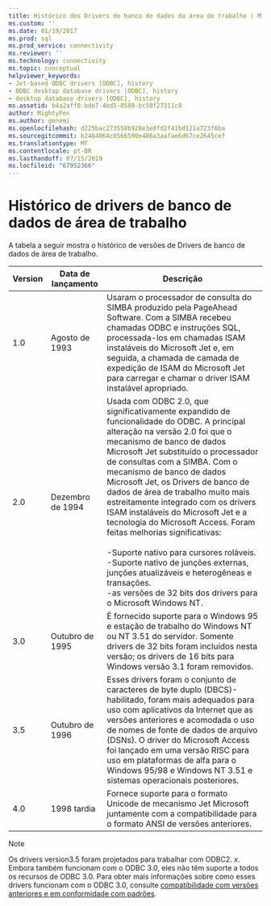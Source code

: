 ```yaml
---
title: Histórico dos Drivers de banco de dados da área de trabalho | Microsoft Docs
ms.custom: ''
ms.date: 01/19/2017
ms.prod: sql
ms.prod_service: connectivity
ms.reviewer: ''
ms.technology: connectivity
ms.topic: conceptual
helpviewer_keywords:
- Jet-based ODBC drivers [ODBC], history
- ODBC desktop database drivers [ODBC], history
- desktop database drivers [ODBC], history
ms.assetid: b4a2aff8-bde7-4bd5-8580-bc50f27311c8
author: MightyPen
ms.author: genemi
ms.openlocfilehash: d225bac273558b928e3e8fd2f41bd121a723f6ba
ms.sourcegitcommit: b2464064c0566590e486a3aafae6d67ce2645cef
ms.translationtype: MT
ms.contentlocale: pt-BR
ms.lasthandoff: 07/15/2019
ms.locfileid: "67952366"
---
```

# <a name="history-of-the-desktop-database-drivers"></a>Histórico de drivers de banco de dados de área de trabalho
A tabela a seguir mostra o histórico de versões de Drivers de banco de dados de área de trabalho.  
  
|Version|Data de lançamento|Descrição|  
|-------------|------------------|-----------------|  
|1.0|Agosto de 1993|Usaram o processador de consulta do SIMBA produzido pela PageAhead Software. Com a SIMBA recebeu chamadas ODBC e instruções SQL, processada-los em chamadas ISAM instaláveis do Microsoft Jet e, em seguida, a chamada de camada de expedição de ISAM do Microsoft Jet para carregar e chamar o driver ISAM instalável apropriado.|  
|2.0|Dezembro de 1994|Usada com ODBC 2.0, que significativamente expandido de funcionalidade do ODBC. A principal alteração na versão 2.0 foi que o mecanismo de banco de dados Microsoft Jet substituído o processador de consultas com a SIMBA. Com o mecanismo de banco de dados Microsoft Jet, os Drivers de banco de dados de área de trabalho muito mais estreitamente integrado com os drivers ISAM instaláveis do Microsoft Jet e a tecnologia do Microsoft Access. Foram feitas melhorias significativas:<br /><br /> -Suporte nativo para cursores roláveis.<br />-Suporte nativo de junções externas, junções atualizáveis e heterogêneas e transações.<br />-as versões de 32 bits dos drivers para o Microsoft Windows NT.|  
|3.0|Outubro de 1995|É fornecido suporte para o Windows 95 e estação de trabalho do Windows NT ou NT 3.51 do servidor. Somente drivers de 32 bits foram incluídos nesta versão; os drivers de 16 bits para Windows versão 3.1 foram removidos.|  
|3.5|Outubro de 1996|Esses drivers foram o conjunto de caracteres de byte duplo (DBCS)-habilitado, foram mais adequados para uso com aplicativos da Internet que as versões anteriores e acomodada o uso de nomes de fonte de dados de arquivo (DSNs). O driver do Microsoft Access foi lançado em uma versão RISC para uso em plataformas de alfa para o Windows 95/98 e Windows NT 3.51 e sistemas operacionais posteriores.|  
|4.0|1998 tardia|Fornece suporte para o formato Unicode de mecanismo Jet Microsoft juntamente com a compatibilidade para o formato ANSI de versões anteriores.|  
  
> [!NOTE]  
>  Os drivers version3.5 foram projetados para trabalhar com ODBC2. *x*. Embora também funcionam com o ODBC 3.0, eles não têm suporte a todos os recursos de ODBC 3.0. Para obter mais informações sobre como esses drivers funcionam com o ODBC 3.0, consulte [compatibilidade com versões anteriores e em conformidade com padrões](../../odbc/reference/develop-app/backward-compatibility-and-standards-compliance.md).
